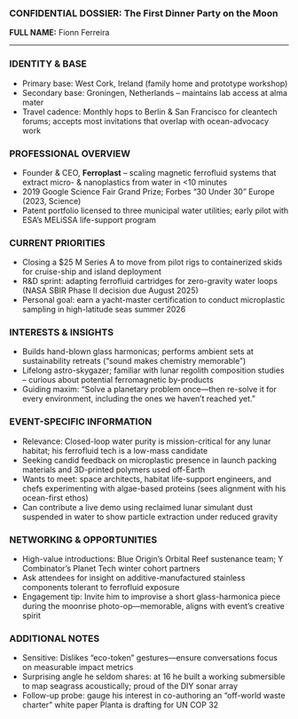 ### CONFIDENTIAL DOSSIER: The First Dinner Party on the Moon

**FULL NAME:** Fionn Ferreira

---
### IDENTITY & BASE
- Primary base: West Cork, Ireland (family home and prototype workshop)
- Secondary base: Groningen, Netherlands – maintains lab access at alma mater
- Travel cadence: Monthly hops to Berlin & San Francisco for cleantech forums; accepts most invitations that overlap with ocean-advocacy work

### PROFESSIONAL OVERVIEW
- Founder & CEO, **Ferroplast** – scaling magnetic ferrofluid systems that extract micro- & nanoplastics from water in <10 minutes
- 2019 Google Science Fair Grand Prize; Forbes “30 Under 30” Europe (2023, Science)
- Patent portfolio licensed to three municipal water utilities; early pilot with ESA’s MELiSSA life-support program

### CURRENT PRIORITIES
- Closing a $25 M Series A to move from pilot rigs to containerized skids for cruise-ship and island deployment
- R&D sprint: adapting ferrofluid cartridges for zero-gravity water loops (NASA SBIR Phase II decision due August 2025)
- Personal goal: earn a yacht-master certification to conduct microplastic sampling in high-latitude seas summer 2026

### INTERESTS & INSIGHTS
- Builds hand-blown glass harmonicas; performs ambient sets at sustainability retreats (“sound makes chemistry memorable”)
- Lifelong astro-skygazer; familiar with lunar regolith composition studies – curious about potential ferromagnetic by-products
- Guiding maxim: “Solve a planetary problem once—then re-solve it for every environment, including the ones we haven’t reached yet.”

### EVENT-SPECIFIC INFORMATION
- Relevance: Closed-loop water purity is mission-critical for any lunar habitat; his ferrofluid tech is a low-mass candidate
- Seeking candid feedback on microplastic presence in launch packing materials and 3D-printed polymers used off-Earth
- Wants to meet: space architects, habitat life-support engineers, and chefs experimenting with algae-based proteins (sees alignment with his ocean-first ethos)
- Can contribute a live demo using reclaimed lunar simulant dust suspended in water to show particle extraction under reduced gravity

### NETWORKING & OPPORTUNITIES
- High-value introductions: Blue Origin’s Orbital Reef sustenance team; Y​ Combinator’s Planet Tech winter cohort partners
- Ask attendees for insight on additive-manufactured stainless components tolerant to ferrofluid exposure
- Engagement tip: Invite him to improvise a short glass-harmonica piece during the moonrise photo-op—memorable, aligns with event’s creative spirit

### ADDITIONAL NOTES
- Sensitive: Dislikes “eco-token” gestures—ensure conversations focus on measurable impact metrics
- Surprising angle he seldom shares: at 16 he built a working submersible to map seagrass acoustically; proud of the DIY sonar array
- Follow-up probe: gauge his interest in co-authoring an “off-world waste charter” white paper Planta is drafting for UN COP 32